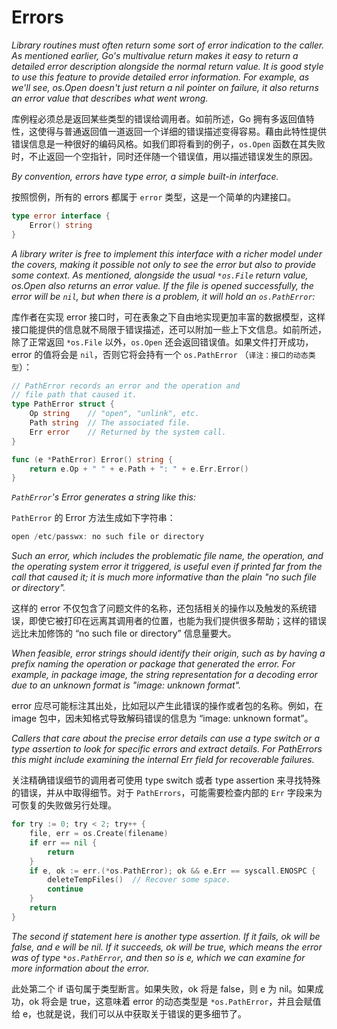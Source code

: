 # Errors

*Library routines must often return some sort of error indication to the caller. As mentioned earlier, Go's multivalue return makes it easy to return a detailed error description alongside the normal return value. It is good style to use this feature to provide detailed error information. For example, as we'll see, os.Open doesn't just return a nil pointer on failure, it also returns an error value that describes what went wrong.*

库例程必须总是返回某些类型的错误给调用者。如前所述，Go 拥有多返回值特性，这使得与普通返回值一道返回一个详细的错误描述变得容易。藉由此特性提供错误信息是一种很好的编码风格。如我们即将看到的例子，`os.Open` 函数在其失败时，不止返回一个空指针，同时还伴随一个错误值，用以描述错误发生的原因。

*By convention, errors have type error, a simple built-in interface.*

按照惯例，所有的 errors 都属于 `error` 类型，这是一个简单的内建接口。

```go
type error interface {
    Error() string
}
```

*A library writer is free to implement this interface with a richer model under the covers, making it possible not only to see the error but also to provide some context. As mentioned, alongside the usual `*os.File` return value, os.Open also returns an error value. If the file is opened successfully, the error will be `nil`, but when there is a problem, it will hold an `os.PathError`:*

库作者在实现 error 接口时，可在表象之下自由地实现更加丰富的数据模型，这样接口能提供的信息就不局限于错误描述，还可以附加一些上下文信息。如前所述，除了正常返回 `*os.File` 以外，`os.Open` 还会返回错误值。如果文件打开成功，error 的值将会是 `nil`，否则它将会持有一个 `os.PathError` （`译注：接口的动态类型`）：

```go
// PathError records an error and the operation and
// file path that caused it.
type PathError struct {
    Op string    // "open", "unlink", etc.
    Path string  // The associated file.
    Err error    // Returned by the system call.
}

func (e *PathError) Error() string {
    return e.Op + " " + e.Path + ": " + e.Err.Error()
}
```

*`PathError`'s Error generates a string like this:*

`PathError` 的 Error 方法生成如下字符串：

```go
open /etc/passwx: no such file or directory
```

*Such an error, which includes the problematic file name, the operation, and the operating system error it triggered, is useful even if printed far from the call that caused it; it is much more informative than the plain "no such file or directory".*

这样的 error 不仅包含了问题文件的名称，还包括相关的操作以及触发的系统错误，即使它被打印在远离其调用者的位置，也能为我们提供很多帮助；这样的错误远比未加修饰的 “no such file or directory” 信息量要大。

*When feasible, error strings should identify their origin, such as by having a prefix naming the operation or package that generated the error. For example, in package image, the string representation for a decoding error due to an unknown format is "image: unknown format".*

error 应尽可能标注其出处，比如冠以产生此错误的操作或者包的名称。例如，在 image 包中，因未知格式导致解码错误的信息为 “image: unknown format”。

*Callers that care about the precise error details can use a type switch or a type assertion to look for specific errors and extract details. For PathErrors this might include examining the internal Err field for recoverable failures.*

关注精确错误细节的调用者可使用 type switch 或者 type assertion 来寻找特殊的错误，并从中取得细节。对于 `PathErrors`，可能需要检查内部的 `Err` 字段来为可恢复的失败做另行处理。

```go
for try := 0; try < 2; try++ {
    file, err = os.Create(filename)
    if err == nil {
        return
    }
    if e, ok := err.(*os.PathError); ok && e.Err == syscall.ENOSPC {
        deleteTempFiles()  // Recover some space.
        continue
    }
    return
}
```

*The second if statement here is another type assertion. If it fails, ok will be false, and e will be nil. If it succeeds, ok will be true, which means the error was of type `*os.PathError`, and then so is e, which we can examine for more information about the error.*

此处第二个 if 语句属于类型断言。如果失败，ok 将是 false，则 e 为 nil。如果成功，ok 将会是 true，这意味着 error 的动态类型是  `*os.PathError`，并且会赋值给 e，也就是说，我们可以从中获取关于错误的更多细节了。